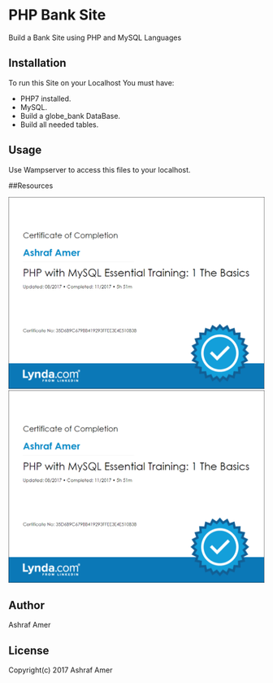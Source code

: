 # PHP Bank Site

Build a Bank Site using PHP and MySQL Languages

## Installation
To run this Site on your Localhost You must have:
* PHP7 installed.
* MySQL.
* Build a globe_bank DataBase.
* Build all needed tables.

## Usage
Use Wampserver to access this files to your localhost.

##Resources

![](public/images/PHP1.png)
![](public/images/PHP1.png)


## Author

Ashraf Amer

## License

Copyright(c) 2017 Ashraf Amer
